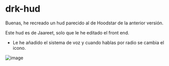 # drk-hud
Buenas, he recreado un hud parecido al de Hoodstar de la anterior versión. 

Este hud es de Jaareet, solo que le he editado el front end.

- Le he añadido el sistema de voz y cuando hablas por radio se cambia el icono.

![image](https://github.com/drakeeoo/drk-hud/assets/140249987/ddfb222a-772b-4d5b-a938-dc85c7dfe541)

